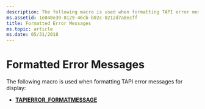 ```yaml
---
description: The following macro is used when formatting TAPI error messages for display.
ms.assetid: 1e040e39-8129-46cb-b02c-0212d7a8ecff
title: Formatted Error Messages
ms.topic: article
ms.date: 05/31/2018
---
```


# Formatted Error Messages

The following macro is used when formatting TAPI error messages for display:

-   [**TAPIERROR\_FORMATMESSAGE**](/windows/desktop/api/Tapi/nf-tapi-tapierror_formatmessage)

 

 



